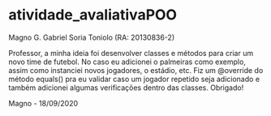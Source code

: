# atividade_avaliativaPOO
Magno G. Gabriel Soria Toniolo (RA: 20130836-2)

Professor, a minha ideia foi desenvolver classes e métodos para criar um novo time de futebol. 
No caso eu adicionei o palmeiras como exemplo, assim como instanciei novos jogadores, o estádio, etc.
Fiz um @override do método equals() pra eu validar caso um jogador repetido seja adicionado e também adicionei algumas verificações dentro das classes.
Obrigado!

Magno - 18/09/2020
